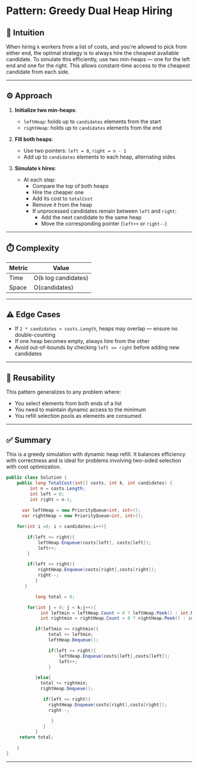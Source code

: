 # Pattern: Greedy Dual Heap Hiring

## 🧠 Intuition

When hiring `k` workers from a list of costs, and you're allowed to pick from either end, the optimal strategy is to always hire the cheapest available candidate. 
To simulate this efficiently, use two min-heaps — one for the left end and one for the right.
This allows constant-time access to the cheapest candidate from each side.

---

## ⚙️ Approach

1. **Initialize two min-heaps**:
   - `leftHeap`: holds up to `candidates` elements from the start
   - `rightHeap`: holds up to `candidates` elements from the end

2. **Fill both heaps**:
   - Use two pointers: `left = 0`, `right = n - 1`
   - Add up to `candidates` elements to each heap, alternating sides

3. **Simulate `k` hires**:
   - At each step:
     - Compare the top of both heaps
     - Hire the cheaper one
     - Add its cost to `totalCost`
     - Remove it from the heap
     - If unprocessed candidates remain between `left` and `right`:
       - Add the next candidate to the same heap
       - Move the corresponding pointer (`left++` or `right--`)

---

## ⏱️ Complexity

| Metric     | Value                  |
|------------|------------------------|
| Time       | O(k log candidates)    |
| Space      | O(candidates)          |

---

## ⚠️ Edge Cases

- If `2 * candidates > costs.Length`, heaps may overlap — ensure no double-counting
- If one heap becomes empty, always hire from the other
- Avoid out-of-bounds by checking `left <= right` before adding new candidates

---

## 🧩 Reusability

This pattern generalizes to any problem where:
- You select elements from both ends of a list
- You need to maintain dynamic access to the minimum
- You refill selection pools as elements are consumed

---

## ✅ Summary

This is a greedy simulation with dynamic heap refill. It balances efficiency with correctness and is ideal for problems involving two-sided selection with cost optimization.





```csharp
public class Solution {
    public long TotalCost(int[] costs, int k, int candidates) {
         int n = costs.Length;
         int left = 0;
         int right = n-1;
       
      var leftHeap = new PriorityQueue<int, int>();
      var rightHeap = new PriorityQueue<int, int>();

    for(int i =0; i < candidates;i++){

        if(left <= right){
            leftHeap.Enqueue(costs[left], costs[left]);
            left++;
        }

        if(left <= right){
            rightHeap.Enqueue(costs[right],costs[right]);
            right--;
           }
       }

           long total = 0;

        for(int j = 0; j < k;j++){
             int leftmin = leftHeap.Count > 0 ? leftHeap.Peek() : int.MaxValue;
             int rightmin = rightHeap.Count > 0 ? rightHeap.Peek() : int.MaxValue;

           if(leftmin <= rightmin){
                total += leftmin;
                leftHeap.Dequeue();

                if(left <= right){
                    leftHeap.Enqueue(costs[left],costs[left]);
                    left++;
                }

           }else{
             total += rightmin;
             rightHeap.Dequeue();

              if(left <= right){
                rightHeap.Enqueue(costs[right],costs[right]);
                right--;

                 }
              }
           }
     return total;

    }
}
```


---

